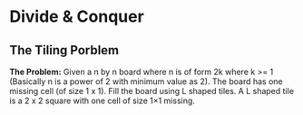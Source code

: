 # Divide & Conquer
## The Tiling Porblem

**The Problem:** Given a n by n board where n is of form 2k where k >= 1 (Basically n is a power of 2 with minimum value as 2). The board has one missing cell (of size 1 x 1). Fill the board using L shaped tiles. A L shaped tile is a 2 x 2 square with one cell of size 1×1 missing.
